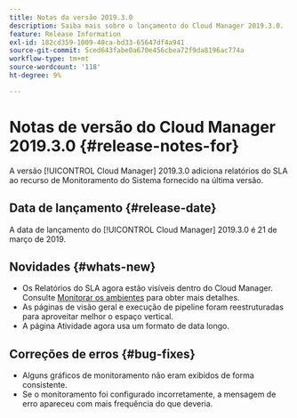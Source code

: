 ```yaml
---
title: Notas da versão 2019.3.0
description: Saiba mais sobre o lançamento do Cloud Manager 2019.3.0.
feature: Release Information
exl-id: 182cd359-1009-40ca-bd33-65647df4a941
source-git-commit: 5ced643fabe0a670e456cbea72f9da8196ac774a
workflow-type: tm+mt
source-wordcount: '118'
ht-degree: 9%

---
```


# Notas de versão do Cloud Manager 2019.3.0 {#release-notes-for}

A versão [!UICONTROL Cloud Manager] 2019.3.0 adiciona relatórios do SLA ao recurso de Monitoramento do Sistema fornecido na última versão.

## Data de lançamento {#release-date}

A data de lançamento do [!UICONTROL Cloud Manager] 2019.3.0 é 21 de março de 2019.

## Novidades {#whats-new}

* Os Relatórios do SLA agora estão visíveis dentro do Cloud Manager. Consulte [Monitorar os ambientes](/help/using/monitoring-environments.md) para obter mais detalhes.
* As páginas de visão geral e execução de pipeline foram reestruturadas para aproveitar melhor o espaço vertical.
* A página Atividade agora usa um formato de data longo.

## Correções de erros {#bug-fixes}

* Alguns gráficos de monitoramento não eram exibidos de forma consistente.
* Se o monitoramento foi configurado incorretamente, a mensagem de erro apareceu com mais frequência do que deveria.
